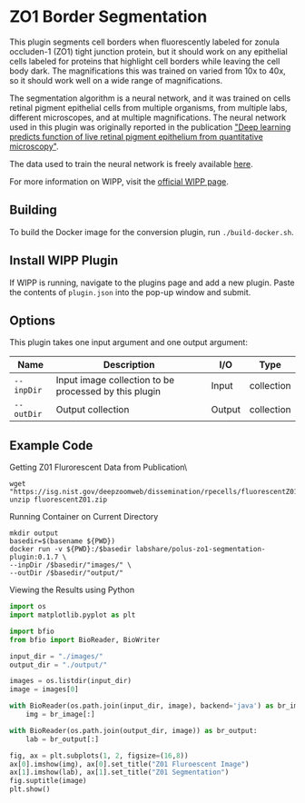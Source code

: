 # ZO1 Border Segmentation

This plugin segments cell borders when fluorescently labeled for zonula occluden-1 (ZO1) tight junction protein, but it should work on any epithelial cells labeled for proteins that highlight cell borders while leaving the cell body dark. The magnifications this was trained on varied from 10x to 40x, so it should work well on a wide range of magnifications.

The segmentation algorithm is a neural network, and it was trained on cells retinal pigment epithelial cells from multiple organisms, from multiple labs, different microscopes, and at multiple magnifications. The neural network used in this plugin was originally reported in the publication ["Deep learning predicts function of live retinal pigment epithelium from quantitative microscopy"](https://www.jci.org/articles/view/131187).

The data used to train the neural network is freely available [here](https://doi.org/doi:10.18434/T4/1503229).

For more information on WIPP, visit the [official WIPP page](https://isg.nist.gov/deepzoomweb/software/wipp).

## Building

To build the Docker image for the conversion plugin, run
`./build-docker.sh`.

## Install WIPP Plugin

If WIPP is running, navigate to the plugins page and add a new plugin. Paste the contents of `plugin.json` into the pop-up window and submit.

## Options

This plugin takes one input argument and one output argument:

| Name       | Description                                           | I/O    | Type       |
|------------|-------------------------------------------------------|--------|------------|
| `--inpDir` | Input image collection to be processed by this plugin | Input  | collection |
| `--outDir` | Output collection                                     | Output | collection |

## Example Code 

Getting Z01 Flurorescent Data from Publication\
```Linux
wget "https://isg.nist.gov/deepzoomweb/dissemination/rpecells/fluorescentZ01.zip"
unzip fluorescentZ01.zip
```

Running Container on Current Directory
``` Linux
mkdir output
basedir=$(basename ${PWD})
docker run -v ${PWD}:/$basedir labshare/polus-zo1-segmentation-plugin:0.1.7 \
--inpDir /$basedir/"images/" \
--outDir /$basedir/"output/"
```

Viewing the Results using Python
```Python
import os
import matplotlib.pyplot as plt

import bfio
from bfio import BioReader, BioWriter

input_dir = "./images/"
output_dir = "./output/"

images = os.listdir(input_dir)
image = images[0]

with BioReader(os.path.join(input_dir, image), backend='java') as br_image:
    img = br_image[:]

with BioReader(os.path.join(output_dir, image)) as br_output:
    lab = br_output[:]

fig, ax = plt.subplots(1, 2, figsize=(16,8))
ax[0].imshow(img), ax[0].set_title("Z01 Fluroescent Image")
ax[1].imshow(lab), ax[1].set_title("Z01 Segmentation")
fig.suptitle(image)
plt.show()
```
